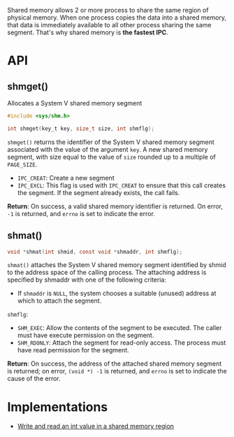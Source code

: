 Shared memory allows 2 or more process to share the same region of physical memory. When one process copies the data into a shared memory, that data is immediately available to all other process sharing the same segment. That's why shared memory is **the fastest IPC**.

# API

## shmget()

Allocates a System V shared memory segment

```c
#include <sys/shm.h>

int shmget(key_t key, size_t size, int shmflg);
```

``shmget()`` returns the identifier of the System V shared memory segment associated with the value of the argument ``key``.  A new shared memory segment, with size equal to the value of ``size`` rounded up to a multiple of ``PAGE_SIZE``.

* ``IPC_CREAT``: Create a new segment
* ``IPC_EXCL``: This flag is used with ``IPC_CREAT`` to ensure that this call creates the segment. If the segment already exists, the call fails.

**Return**: On success, a valid shared memory identifier is returned. On error, ``-1`` is returned, and ``errno`` is set to indicate the error.

## shmat()

```c
void *shmat(int shmid, const void *shmaddr, int shmflg);
```

``shmat()`` attaches  the System V shared memory segment identified by shmid to the address space of the calling process.  The attaching address is specified by shmaddr with one of the following criteria:

*  If ``shmaddr`` is ``NULL``, the system chooses a suitable (unused) address at which to attach the segment.

``shmflg``:

* ``SHM_EXEC``: Allow the contents of the segment to be executed. The caller must have execute permission on the segment.
* ``SHM_RDONLY``: Attach the segment for read-only access. The process must have read permission for the segment.

**Return**: On success, the address of the attached shared memory segment is returned; on error, ``(void *) -1`` is returned, and ``errno`` is set to indicate the cause of the error.

# Implementations

* [Write and read an int value in a shared memory region]()